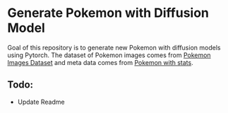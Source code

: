 # Generate Pokemon with Diffusion Model
Goal of this repository is to generate new Pokemon with diffusion models using Pytorch.
The dataset of Pokemon images comes from [Pokemon Images Dataset](https://www.kaggle.com/datasets/kvpratama/pokemon-images-dataset) and meta data comes from [Pokemon with stats](https://www.kaggle.com/datasets/abcsds/pokemon).

## Todo:
- Update Readme
